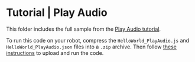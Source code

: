 # Tutorial | Play Audio

This folder includes the full sample from the [Play Audio tutorial](https://docs.mistyrobotics.com/misty-ii/coding-misty/local-skill-tutorials/#play-audio).

To run this code on your robot, compress the `HelloWorld_PlayAudio.js` and `HelloWorld_PlayAudio.json` files into a `.zip` archive. Then follow [these instructions](https://docs.mistyrobotics.com/tools-&-apps/web-based-tools/skill-runner) to upload and run the code.